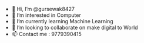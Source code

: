 - 👋 Hi, I’m @gursewak8427
- 👀 I’m interested in Computer
- 🌱 I’m currently learning Machine Learning
- 💞️ I’m looking to collaborate on make digital to World
- 📫 Contact me : 9779390415

<!---
gursewak8427/gursewak8427 is a ✨ special ✨ repository because its `README.md` (this file) appears on your GitHub profile.
You can click the Preview link to take a look at your changes.
--->
